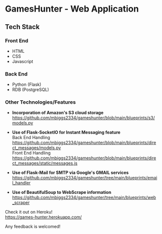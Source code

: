 # GamesHunter - Web Application

## Tech Stack  
### Front End  
- HTML
- CSS
- Javascript

### Back End  
- Python (Flask)
- RDB (PostgreSQL)

### Other Technologies/Features  
- **Incorporation of Amazon's S3 cloud storage**  
https://github.com/mbiggs2334/gameshunter/blob/main/blueprints/s3/models.py  

- **Use of Flask-SocketIO for Instant Messaging feature**  
Back End Handling  
https://github.com/mbiggs2334/gameshunter/blob/main/blueprints/direct_messages/models.py  
Front End Handling  
https://github.com/mbiggs2334/gameshunter/blob/main/blueprints/direct_messages/static/messages.js  

- **Use of Flask-Mail for SMTP via Google's GMAIL services**  
https://github.com/mbiggs2334/gameshunter/tree/main/blueprints/email_handler  

- **Use of BeautifulSoup to WebScrape information**  
https://github.com/mbiggs2334/gameshunter/tree/main/blueprints/web_scraper  


Check it out on Heroku!  
https://games-hunter.herokuapp.com/  
  
Any feedback is welcomed!